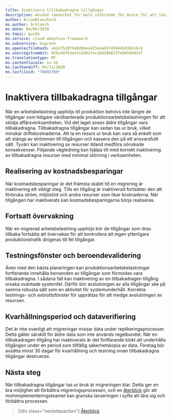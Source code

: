 ```yaml
---
title: Inaktivera tillbakadragna tillgångar
description: Använd ramverket för moln införande för Azure för att lära dig hur du avvecklar pensionerade resurser på rätt sätt med minimala affärs avbrott.
author: BrianBlanchard
ms.author: brblanch
ms.date: 04/04/2019
ms.topic: guide
ms.service: cloud-adoption-framework
ms.subservice: migrate
ms.openlocfilehash: a62ef520f948d8bea415e4a65749944b91bb16c8
ms.sourcegitcommit: 959cb0f63e4fe2d01fec2b820b8237e98599d14f
ms.translationtype: MT
ms.contentlocale: sv-SE
ms.lasthandoff: 03/11/2020
ms.locfileid: "79092769"
---
```

# <a name="decommission-retired-assets"></a>Inaktivera tillbakadragna tillgångar

När en arbetsbelastning upphöjs till produktion behövs inte längre de tillgångar som tidigare värdhanterade produktionsarbetsbelastningen för att stödja affärsverksamheten. Vid det laget anses äldre tillgångar vara tillbakadragna. Tillbakadragna tillgångar kan sedan tas ur bruk, vilket minskar driftskostnaderna. Att ta en resurs ur bruk kan vara så enkelt som att stänga av strömmen till tillgången och kassera den på ett ansvarsfullt sätt. Tyvärr kan inaktivering av resurser ibland medföra oönskade konsekvenser. Följande vägledning kan hjälpa till med korrekt inaktivering av tillbakadragna resurser med minimal störning i verksamheten.

## <a name="cost-savings-realization"></a>Realisering av kostnadsbesparingar

När kostnadsbesparingar är det främsta skälet till en migrering är inaktivering ett viktigt steg. Tills en tillgång är inaktiverad fortsätter den att förbruka ström, miljöstöd och andra resurser som ökar kostnaderna. När tillgången har inaktiverats kan kostnadsbesparingarna börja realiseras.

## <a name="continued-monitoring"></a>Fortsatt övervakning

När en migrerad arbetsbelastning upphöjs bör de tillgångar som dras tillbaka fortsätta att övervakas för att kontrollera att ingen ytterligare produktionstrafik dirigeras till fel tillgångar.

## <a name="testing-windows-and-dependency-validation"></a>Testningsfönster och beroendevalidering

Även med den bästa planeringen kan produktionsarbetsbelastningar fortfarande innehålla beroenden av tillgångar som förmodas vara tillbakadragna. I sådana fall kan inaktivering av en tillbakadragen tillgång orsaka oväntade systemfel. Därför bör avslutningen av alla tillgångar ske på samma robusta sätt som en aktivitet för systemunderhåll. Korrekta testnings- och avbrottsfönster för upprättas för att medge avslutningen av resursen.

## <a name="holding-period-and-data-validation"></a>Kvarhållningsperiod och dataverifiering

Det är inte ovanligt att migreringar missar data under replikeringsprocesser. Detta gäller särskilt för äldre data som inte används regelbundet. När en tillbakadragen tillgång har inaktiverats är det fortfarande klokt att underhålla tillgången under en period som tillfällig säkerhetskopia av data. Företag bör avsätta minst 30 dagar för kvarhållning och testning innan tillbakadragna tillgångar destrueras.

## <a name="next-steps"></a>Nästa steg

När tillbakadragna tillgångar tas ur bruk är migreringen klar. Detta ger en bra möjlighet att förbättra migreringsprocessen, och en [återblick](./retrospective.md) gör att molnimplementeringsteamet kan granska lanseringen i syfte att lära sig och förbättra processen.

> [!div class="nextstepaction"]
> [Återblick](./retrospective.md)
